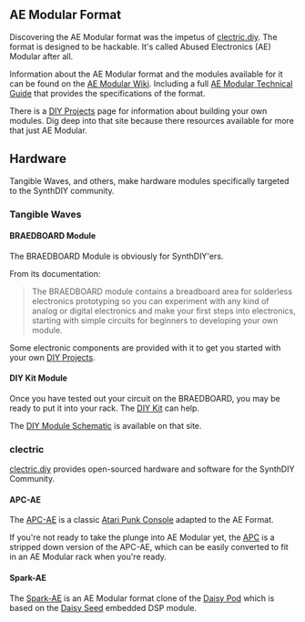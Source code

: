 ## AE Modular Format

Discovering the AE Modular format was the impetus of [clectric.diy](https://clectric.diy). The format is designed to be hackable. It's called Abused Electronics (AE) Modular after all.

Information about the AE Modular format and the modules available for it can be found on the [AE Modular Wiki](https://wiki.aemodular.com/). Including a full [AE Modular Technical Guide](https://wiki.aemodular.com/#/diy/aemodular-technical-guide.md) that provides the specifications of the format.

There is a [DIY Projects](https://wiki.aemodular.com/#/diy/) page for information about building your own modules. Dig deep into that site because there resources available for more that just AE Modular.

## Hardware

Tangible Waves, and others, make hardware modules specifically targeted to the SynthDIY community.

### Tangible Waves

#### BRAEDBOARD Module

The BRAEDBOARD Module is obviously for SynthDIY'ers.

From its documentation:
> The BRAEDBOARD module contains a breadboard area for solderless electronics prototyping so you can experiment with any kind of analog or digital electronics and make your first steps into electronics, starting with simple circuits for beginners to developing your own module.

Some electronic components are provided with it to get you started with your own [DIY Projects](https://wiki.aemodular.com/#/diy/).

#### DIY Kit Module

Once you have tested out your circuit on the BRAEDBOARD, you may be ready to put it into your rack. The [DIY Kit](https://wiki.aemodular.com/#/modules/diy-kit) can help.

The [DIY Module Schematic](source/DIY-Kit/DIY-module-schematic.pdf) is available on that site.

### clectric

[clectric.diy](https://clectric.diy) provides open-sourced hardware and software for the SynthDIY Community.

#### APC-AE

The [APC-AE](https://clectric.diy/APC-AE) is a classic [Atari Punk Console](https://sdiy.info/wiki/Atari_Punk_Console) adapted to the AE Format.

If you're not ready to take the plunge into AE Modular yet, the [APC](https://clectric.diy/APC) is a stripped down version of the APC-AE, which can be easily converted to fit in an AE Modular rack when you're ready.

#### Spark-AE

The [Spark-AE](https://clectric.diy/Spark-AE) is an AE Modular format clone of the [Daisy Pod](https://daisy.audio/product/Daisy-Pod/) which is based on the [Daisy Seed](https://daisy.audio/hardware/Seed/) embedded DSP module.
